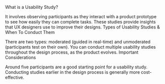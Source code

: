 What is a Usability Study?

It involves observing participants as they interact with a product prototype to see how easily they can complete tasks.
These studies provide insights that UX designers use to improve their designs.
Types of Usability Studies & When To Conduct Them

There are two types: moderated (guided in real-time) and unmoderated (participants test on their own).
You can conduct multiple usability studies throughout the design process, as the product evolves.
Important Considerations

Around five participants are a good starting point for a usability study.
Conducting studies earlier in the design process is generally more cost-effective.